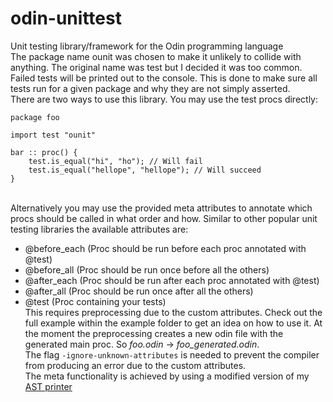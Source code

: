 # odin-unittest
Unit testing library/framework for the Odin programming language
\
The package name ounit was chosen to make it unlikely to collide with anything.
The original name was test but I decided it was too common.
\
Failed tests will be printed out to the console.
This is done to make sure all tests run for a given package and why they are not simply asserted.
\
There are two ways to use this library.
You may use the test procs directly:
```odin
package foo

import test "ounit"

bar :: proc() {
	test.is_equal("hi", "ho"); // Will fail
	test.is_equal("hellope", "hellope"); // Will succeed
}
```
\
Alternatively you may use the provided meta attributes to annotate which procs should be called in what order and how.
Similar to other popular unit testing libraries the available attributes are:
* @before_each  (Proc should be run before each proc annotated with @test)
* @before_all   (Proc should be run once before all the others)
* @after_each   (Proc should be run after each proc annotated with @test)
* @after_all    (Proc should be run once after all the others)
* @test         (Proc containing your tests)
\
This requires preprocessing due to the custom attributes.
Check out the full example within the example folder to get an idea on how to use it.
At the moment the preprocessing creates a new odin file with the generated main proc.
So *foo.odin* -> *foo_generated.odin*.
\
The flag ``-ignore-unknown-attributes`` is needed to prevent the compiler from producing an error due to the custom attributes.
\
The meta functionality is achieved by using a modified version of my [AST printer](https://github.com/zhibog/odin-ast-printer "AST printer")